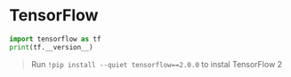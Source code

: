 # TensorFlow

```python
import tensorflow as tf
print(tf.__version__)
```

> Run `!pip install --quiet tensorflow==2.0.0` to instal TensorFlow 2
